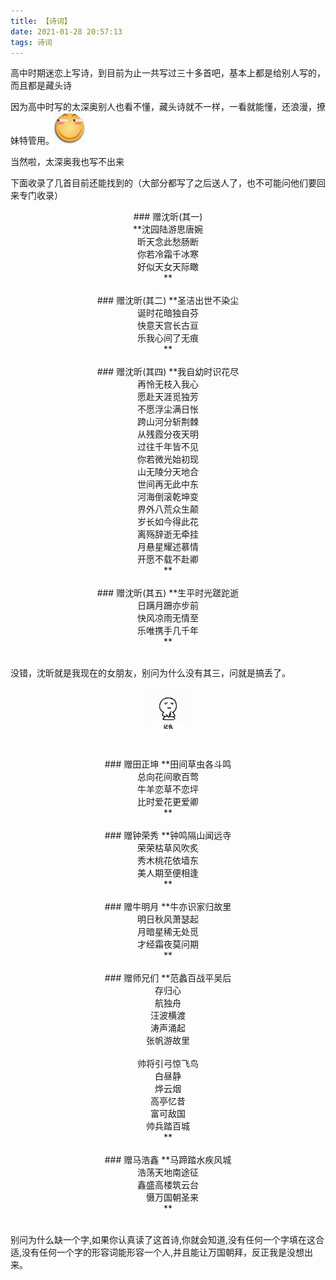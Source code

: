 ```yaml
---
title: 【诗词】
date: 2021-01-28 20:57:13
tags: 诗词
---
```


高中时期迷恋上写诗，到目前为止一共写过三十多首吧，基本上都是给别人写的，而且都是藏头诗
<br/>

因为高中时写的太深奥别人也看不懂，藏头诗就不一样，一看就能懂，还浪漫，撩妹特管用。<img src="images/laugh.jpg" width="50" height="50">

当然啦，太深奥我也写不出来

下面收录了几首目前还能找到的（大部分都写了之后送人了，也不可能问他们要回来专门收录）


<center>
### 赠沈昕(其一) <br/>
**沈园陆游思唐婉<br/>
昕天念此愁肠断<br/>
你若冷霜千冰寒<br/>
好似天女天际瞰<br/>**
</center>
<br/>

<center>
### 赠沈昕(其二) 
**圣洁出世不染尘<br/>
诞时花暗独自芬<br/>
快意天宫长古亘<br/>
乐我心间了无痕<br/>**
</center>
<br/>

<center>
### 赠沈昕(其四) 
**我自幼时识花尽<br/>
再怜无枝入我心<br/>
愿赴天涯觅独芳<br/>
不愿浮尘满日怅<br/>
跨山河分斩荆棘<br/>
从残霞分夜天明<br/>
过往千年皆不见<br/>
你若微光始初现<br/>
山无陵分天地合<br/>
世间再无此中东<br/>
河海倒滚乾坤变<br/>
界外八荒众生颠<br/>
岁长如今得此花<br/>
离殇辞逝无牵挂<br/>
月悬星耀述慕情<br/>
开愿不载不赴卿<br/>**
</center>
<br/>

<center>
### 赠沈昕(其五) 
**生平时光蹉跎逝<br/>
日蹒月跚亦步前<br/>
快风凉雨无情至<br/>
乐唯携手几千年<br/>**
</center>
<br/>

没错，沈昕就是我现在的女朋友，别问为什么没有其三，问就是搞丢了。
<br/>
<center><img src="images/jichou.jpg" width="75" height="75"></center>
<br/>
<br/>


<center>
### 赠田正坤
**田间草虫各斗鸣<br/>
总向花间歌百莺<br/>
牛羊恋草不恋坪<br/>
比时爱花更爱卿<br/>**
</center>
<br/>

<center>
### 赠钟荣秀
**钟鸣隔山闻远寺<br/>
荣荣枯草风吹炙<br/>
秀木桃花依墙东<br/>
美人期至便相逢<br/>**
</center>
<br/>

<center>
### 赠牛明月
**牛亦识家归故里<br/>
明日秋风萧瑟起<br/>
月暗星稀无处觅<br/>
才经霜夜莫问期<br/>**
</center>
<br/>

<center>
### 赠师兄们
**范蠡百战平吴后<br/>
存归心<br/>
航独舟<br/>
汪波横渡<br/>
涛声涌起<br/>
张帆游故里<br/>
<br/>
帅将引弓惊飞鸟<br/>
白昼静<br/>
烨云烟<br/>
高亭忆昔<br/>
富可敌国<br/>
帅兵踏百城<br/>**
</center>
<br/>

<center>
### 赠马浩鑫
**马蹄踏水疾风城<br/>
浩荡天地南途征<br/>
鑫盛高楼筑云台<br/>
　慑万国朝圣来<br/>**
</center>
<br/>

别问为什么缺一个字,如果你认真读了这首诗,你就会知道,没有任何一个字填在这合适,没有任何一个字的形容词能形容一个人,并且能让万国朝拜，反正我是没想出来。